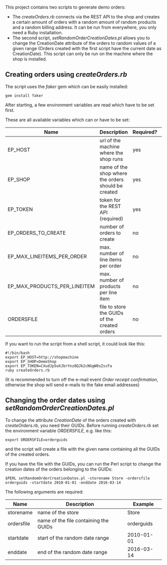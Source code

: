 This project contains two scripts to generate demo orders:

- The *createOrders.rb* connects via the REST API
to the shop and creates a certain amount of orders with a random amount of random products and a random billing address. It can be run from everywhere, you only need a Ruby installation.
- The second script, *setRandomOrderCreationDates.pl* allows you to change the CreationDate attribute of the orders to random values of a given range
(Orders created with the first script have the current date as CreationDate).
This script can only be run on the machine where the shop is installed.

## Creating orders using *createOrders.rb*

The script uses the *faker* gem which can be easily installed:

    gem install faker

After starting, a few environment variables are read which have to be set first.

These are all available variables which can or have to be set:

Name | Description | Required? | Default
--- | --- | --- | ---
EP_HOST | url of the machine where the shop runs | yes |
EP_SHOP | name of the shop where the orders should be created | yes |
EP_TOKEN | token for the REST API (required) | yes |
EP_ORDERS_TO_CREATE | number of orders to create | no | 10
EP_MAX_LINEITEMS_PER_ORDER | max. number of line items per order | no | 3
EP_MAX_PRODUCTS_PER_LINEITEM | max. number of products per line item | no | 5
ORDERSFILE | file to store the GUIDs of the created orders | no |

If you want to run the script from a shell script, it could look like this:

    #!/bin/bash
    export EP_HOST=http://shopmachine
    export EP_SHOP=DemoShop
    export EP_TOKEN=CXudJp5oXJbrYnz8QJk2cNGgW0sZscFa
    ruby createOrders.rb

(It is recommended to turn off the e-mail event *Order receipt confirmation*, 
otherwise the shop will send e-mails to the fake email addresses)

## Changing the order dates using *setRandomOrderCreationDates.pl*

To change the attribute *CreationDate* of the orders created with *createOrders.rb*,
you need their GUIDs. Before running *createOrders.rb* set the environment variable *ORDERSFILE*, e.g. like this:

    export ORDERSFILE=orderguids

and the script will create a file with the given name containing all the GUIDs of the created orders.

If you have the file with the GUIDs, you can run the Perl script to change the creation dates of the orders belonging to the GUIDs:

    $PERL setRandomOrderCreationDates.pl -storename Store -ordersfile orderguids -startdate 2010-01-01 -enddate 2016-03-14

The following arguments are required:

Name | Description | Example
--- | --- | ---
storename | name of the store | Store
ordersfile | name of the file containing the GUIDs | orderguids
startdate | start of the random date range | 2010-01-01
enddate | end of the random date range | 2016-03-14

